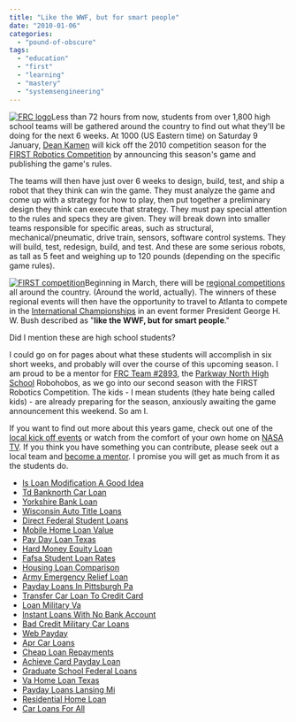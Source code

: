```yaml
---
title: "Like the WWF, but for smart people"
date: "2010-01-06"
categories: 
  - "pound-of-obscure"
tags: 
  - "education"
  - "first"
  - "learning"
  - "mastery"
  - "systemsengineering"
---
```


[![](images/logo-frc.gif "FRC logo")](http://www.usfirst.org/roboticsprograms/frc/content.aspx?id=418)Less than 72 hours from now, students from over 1,800 high school teams will be gathered around the country to find out what they'll be doing for the next 6 weeks. At 1000 (US Eastern time) on Saturday 9 January, [Dean Kamen](http://www.dekaresearch.com/founder.shtml) will kick off the 2010 competition season for the [FIRST Robotics Competition](http://www.usfirst.org/roboticsprograms/frc/content.aspx?id=418) by announcing this season's game and publishing the game's rules.

The teams will then have just over 6 weeks to design, build, test, and ship a robot that they think can win the game. They must analyze the game and come up with a strategy for how to play, then put together a preliminary design they think can execute that strategy. They must pay special attention to the rules and specs they are given. They will break down into smaller teams responsible for specific areas, such as structural, mechanical/pneumatic, drive train, sensors, software control systems. They will build, test, redesign, build, and test. And these are some serious robots, as tall as 5 feet and weighing up to 120 pounds (depending on the specific game rules).

[![](images/Opening%20Ceremony%20Georgia%20Dome_2.jpg "FIRST competition")](http://firsthandtechnology.org.uk/blogs/fllteam/WindowsLiveWriter/TSMRoboteam2K7PowerPuzzleWorldFestivalAt_A81D/Opening%20Ceremony%20Georgia%20Dome_2.jpg)Beginning in March, there will be [regional competitions](http://www.usfirst.org/roboticsprograms/frc/regionalevents.aspx?id=430) all around the country. (Around the world, actually). The winners of these regional events will then have the opportunity to travel to Atlanta to compete in the [International Championships](http://www.usfirst.org/roboticsprograms/frc/content.aspx?id=432) in an event former President George H. W. Bush described as "**like the WWF, but for smart people**."

Did I mention these are high school students?

I could go on for pages about what these students will accomplish in six short weeks, and probably will over the course of this upcoming season. I am proud to be a mentor for [FRC Team #2893](http://www.pnhrobotics.org), the [Parkway North High School](http://www.pkwy.k12.mo.us/north) Robohobos, as we go into our second season with the FIRST Robotics Competition. The kids - I mean students (they hate being called kids) - are already preparing for the season, anxiously awaiting the game announcement this weekend. So am I.

If you want to find out more about this years game, check out one of the [local kick off events](http://www.usfirst.org/roboticsprograms/frc/content.aspx?id=10406) or watch from the comfort of your own home on [NASA TV](http://robotics.nasa.gov/). If you think you have something you can contribute, please seek out a local team and [become a mentor](http://www.usfirst.org/roboticsprograms/frc/content.aspx?id=14034). I promise you will get as much from it as the students do.

- [Is Loan Modification A Good Idea](http://www.amarysia.gr/?Is-Loan-Modification-A-Good-Idea)
- [Td Banknorth Car Loan](http://www.mariebo.org/?Td-Banknorth-Car-Loan)
- [Yorkshire Bank Loan](http://usasportgroup.com/?Yorkshire-Bank-Loan)
- [Wisconsin Auto Title Loans](http://usasportgroup.com/?Wisconsin-Auto-Title-Loans)
- [Direct Federal Student Loans](http://www.consejocafe.org/?Direct-Federal-Student-Loans)
- [Mobile Home Loan Value](http://www.mariebo.org/?Mobile-Home-Loan-Value)
- [Pay Day Loan Texas](http://www.franklinny.org/?Pay-Day-Loan-Texas)
- [Hard Money Equity Loan](http://gbbkolejka.pl/?Hard-Money-Equity-Loan)
- [Fafsa Student Loan Rates](http://usasportgroup.com/?Fafsa-Student-Loan-Rates)
- [Housing Loan Comparison](http://www.franklinny.org/?Housing-Loan-Comparison)
- [Army Emergency Relief Loan](http://usasportgroup.com/?Army-Emergency-Relief-Loan)
- [Payday Loans In Pittsburgh Pa](http://www.franklinny.org/?Payday-Loans-In-Pittsburgh-Pa)
- [Transfer Car Loan To Credit Card](http://gbbkolejka.pl/?Transfer-Car-Loan-To-Credit-Card)
- [Loan Military Va](http://www.amarysia.gr/?Loan-Military-Va)
- [Instant Loans With No Bank Account](http://www.mariebo.org/?Instant-Loans-With-No-Bank-Account)
- [Bad Credit Military Car Loans](http://gbbkolejka.pl/?Bad-Credit-Military-Car-Loans)
- [Web Payday](http://www.consejocafe.org/?Web-Payday)
- [Apr Car Loans](http://usasportgroup.com/?Apr-Car-Loans)
- [Cheap Loan Repayments](http://www.consejocafe.org/?Cheap-Loan-Repayments)
- [Achieve Card Payday Loan](http://usasportgroup.com/?Achieve-Card-Payday-Loan)
- [Graduate School Federal Loans](http://usasportgroup.com/?Graduate-School-Federal-Loans)
- [Va Home Loan Texas](http://www.amarysia.gr/?Va-Home-Loan-Texas)
- [Payday Loans Lansing Mi](http://usasportgroup.com/?Payday-Loans-Lansing-Mi)
- [Residential Home Loan](http://www.consejocafe.org/?Residential-Home-Loan)
- [Car Loans For All](http://www.consejocafe.org/?Car-Loans-For-All)
